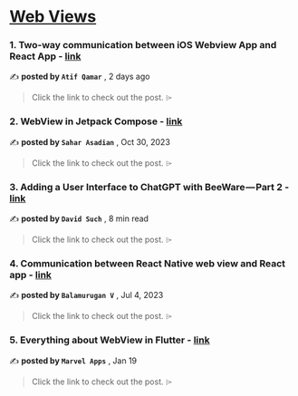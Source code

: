 
<h1><a href=https://medium.com/tag/webview/recommended target="_blank" rel="noopener noreferrer">Web Views</a></h1>
<h3>1. Two-way communication between iOS Webview App and React App - <a href=https://medium.com/@atifqamar29/two-way-communication-between-ios-webview-app-and-react-app-eb4577976161?source=tag_recommended_feed---------0-84----------webview----------ea79e10d_d7e8_4202_8aa0_7158a5ee5bef------- target="_blank" rel="noopener noreferrer">link</a></h3>

✍️ **posted by `Atif Qamar`** <date> , 2 days ago</date>

<blockquote>Click the link to check out the post. ⌲</blockquote>

<h3>2. WebView in Jetpack Compose - <a href=https://medium.com/@sahar.asadian90/webview-in-jetpack-compose-71f237873c2e?source=tag_recommended_feed---------1-85----------webview----------ea79e10d_d7e8_4202_8aa0_7158a5ee5bef------- target="_blank" rel="noopener noreferrer">link</a></h3>

✍️ **posted by `Sahar Asadian`** <date> , Oct 30, 2023</date>

<blockquote>Click the link to check out the post. ⌲</blockquote>

<h3>3. Adding a User Interface to ChatGPT with BeeWare — Part 2 - <a href=https://medium.com/@reefwing/adding-a-user-interface-to-chatgpt-with-beeware-part-2-3d776612a7ae?source=tag_recommended_feed---------2-84----------webview----------ea79e10d_d7e8_4202_8aa0_7158a5ee5bef------- target="_blank" rel="noopener noreferrer">link</a></h3>

✍️ **posted by `David Such`** <date> , 8 min read</date>

<blockquote>Click the link to check out the post. ⌲</blockquote>

<h3>4. Communication between React Native web view and React app - <a href=https://medium.com/@svbala99/communication-between-react-native-web-view-and-react-app-c0fb0af7e5a6?source=tag_recommended_feed---------3-85----------webview----------ea79e10d_d7e8_4202_8aa0_7158a5ee5bef------- target="_blank" rel="noopener noreferrer">link</a></h3>

✍️ **posted by `Balamurugan V`** <date> , Jul 4, 2023</date>

<blockquote>Click the link to check out the post. ⌲</blockquote>

<h3>5. Everything about WebView in Flutter - <a href=https://medium.com/@MarvelApps_/everything-about-webview-in-flutter-ab56a2315f0f?source=tag_recommended_feed---------4-84----------webview----------ea79e10d_d7e8_4202_8aa0_7158a5ee5bef------- target="_blank" rel="noopener noreferrer">link</a></h3>

✍️ **posted by `Marvel Apps`** <date> , Jan 19</date>

<blockquote>Click the link to check out the post. ⌲</blockquote>

